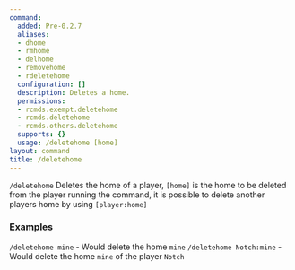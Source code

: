 ```yaml
---
command:
  added: Pre-0.2.7
  aliases:
  - dhome
  - rmhome
  - delhome
  - removehome
  - rdeletehome
  configuration: []
  description: Deletes a home.
  permissions:
  - rcmds.exempt.deletehome
  - rcmds.deletehome
  - rcmds.others.deletehome
  supports: {}
  usage: /deletehome [home]
layout: command
title: /deletehome
---
```

  
```/deletehome``` Deletes the home of a player, ```[home]``` is the home to be deleted from the player running the command, it is possible to delete another players home by using ```[player:home]```


### Examples
```/deletehome mine``` - Would delete the home ```mine```
```/deletehome Notch:mine``` - Would delete the home ```mine``` of the player ```Notch```

